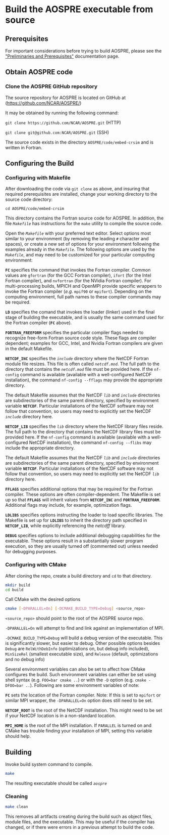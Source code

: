 # Build the AOSPRE executable from source

## Prerequisites

For important considerations before trying to build AOSPRE, please see the ["Preliminaries and Prerequisites"](preliminaries.md) documentation page.

## Obtain AOSPRE code

### Clone the AOSPRE GitHub repository

The source repository for AOSPRE is located on GitHub at (https://github.com/NCAR/AOSPRE/)

It may be obtained by running the following command:

`git clone https://github.com/NCAR/AOSPRE.git` (HTTP)

`git clone git@github.com:NCAR/AOSPRE.git` (SSH)

The source code exists in the directory `AOSPRE/code/embed-crsim` and is written in Fortran.

## Configuring the Build
### Configuring with Makefile

After downloading the code via `git clone` as above, and insuring that required prerequisites are installed, change your working directory to the source code directory:

`cd AOSPRE/code/embed-crsim`

This directory contains the Fortran source code for AOSPRE.  In addition, the file *`Makefile`* has instructions for the `make` utility to compile the source code.

Open the *`Makefile`* with your preferred text editor.  Select options most similar to your environment (by removing the leading *`#`* character and spaces), or create a new set of options for your environment following the examples already in the *`Makefile`*.  The following options are used by the *`Makefile`*, and may need to be customized for your particular computing environment:

**`FC`** specifies the command that invokes the Fortran compiler.  Common values are `gfortran` (for the GCC Fortran compiler), `ifort` (for the Intel Fortran compiler), and `nvfortran` (for the NVidia Fortran compiler).  For multi-processing builds, MPICH and OpenMPI provide specific wrappers to invoke the Fortran compiler (*e.g.* `mpif90` or `mpifort`).  Depending on the computing environment, full path names to these compiler commands may be required.

**`LD`** specifies the comand that invokes the loader (linker) used in the final stage of building the executable, and is usually the same command used for the Fortran compiler (**`FC`** above).
  
**`FORTRAN_FREEFORM`** specifies the particular compiler flags needed to recognize free-form Fortran source code style.  These flags are compiler dependent; examples for GCC, Intel, and Nvidia Fortran compilers are given in the default Makefile.

**`NETCDF_INC`** specifies the *`include`* directory where the NetCDF Fortran module file resizes.  This file is often called *`netcdf.mod`*.  The full path to the directory that contains the *`netcdf.mod`* file must be provided here.  If the `nf-config` command is available (available with a well-configured NetCDF installation), the command `nf-config --fflags` may provide the appropriate directory.

The default Makefile assumes that the NetCDF *`lib`* and *`include`* directories are subdirectories of the same parent directory, specified by environment variable **`NETCDF`**. Particular installations of the NetCDF software may not follow that convention, so users may need to explicitly set the NetCDF *`include`* directory here.

**`NETCDF_LIB`** specifies the *`lib`* directory where the NetCDF library files reside. The full path to the directory that contains the NetCDF library files must be provided here. If the `nf-config` command is available (available with a well-configured NetCDF installation), the command `nf-config --flibs` may include the appropriate directory.

The default Makefile assumes that the NetCDF *`lib`* and *`include`* directories are subdirectories of the same parent directory, specified by environment variable **`NETCDF`**. Particular installations of the NetCDF software may not follow that convention, so users may need to explicitly set the NetCDF *`lib`* directory here.

**`FFLAGS`** specifies additional options that may be required for the Fortran compiler.  These options are often compiler-dependent.  The Makefile is set up so that **`FFLAGS`** will inherit values from **`NETCDF_INC`** and **`FORTRAN_FREEFORM`**.  Additional flags may include, for example, optimization flags.

**`LDLIBS`** specifies options instructing the loader to load specific libraries.  The Makefile is set up for **`LDLIBS`** to inherit the directory path specified in **`NETCDF_LIB`**, while explicitly referencing the *netcdff* library.  

**`DEBUG`** specifies options to include additional debugging capabilities for the executable.  These options result in a substantially slower program execution, so they are usually turned off (commented out) unless needed for debugging purposes.

<!--
**`LDFLAGS`** may be used to specify additional options to the loader.  If not needed it may be left blank.
-->

### Configuring with CMake

After cloning the repo, create a build directory and `cd` to that directory.

```bash
mkdir build
cd build
```

Call CMake with the desired options

```bash
cmake [-DPARALLEL=On] [-DCMAKE_BUILD_TYPE=Debug] <source_repo>
```

`<source_repo>` should point to the root of the AOSPRE source repo.

`-DPARALLEL=On` will attempt to find and link against an implementation of MPI.

`-DCMAKE_BUILD_TYPE=Debug` will build a debug version of the executable. This is significantly slower, but easier to debug. Other possible options besides `Debug` are `RelWithDebInfo` (optimizations on, but debug info included), `MinSizeRel` (smallest executable size), and `Release` (default, optimizations and no debug info)

Several environment variables can also be set to affect how CMake configures the build. Such environment variables can either be set using shell syntax (e.g. `FOO=bar cmake ..`) or with the `-D` option (e.g. `cmake -DFOO=bar ..`). Following are some environment variables of note:

**`FC`** sets the location of the Fortran compiler. Note: If this is set to `mpifort` or similar MPI wrapper, the `-DPARALLEL=On` option does still need to be set.

**`NETCDF_ROOT`** is the root of the NetCDF installation. This might need to be set if your NetCDF location is in a non-standard location.

**`MPI_HOME`** is the root of the MPI installation. If `PARALLEL` is turned on and CMake has trouble finding your installation of MPI, setting this variable should help.

## Building

Invoke build system command to compile.

```bash
make
```

The resulting executable should be called *`aospre`*

### Cleaning

```bash
make clean
```

This removes all artifacts creating during the build such as object files, module files, and the executable. This may be useful if the compiler has changed, or if there were errors in a previous attempt to build the code.
